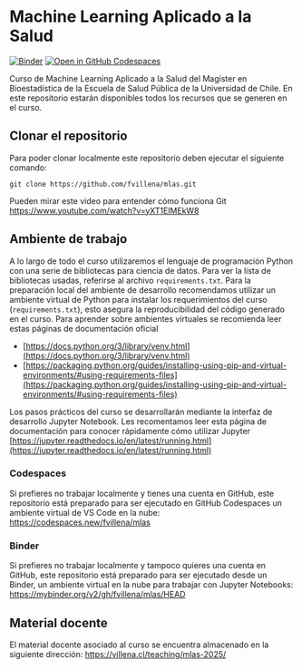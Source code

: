 # Machine Learning Aplicado a la Salud 

[![Binder](https://mybinder.org/badge_logo.svg)](https://mybinder.org/v2/gh/fvillena/mlas/HEAD) [![Open in GitHub Codespaces](https://github.com/codespaces/badge.svg)](https://codespaces.new/fvillena/mlas)

Curso de Machine Learning Aplicado a la Salud del Magíster en Bioestadística de la Escuela de Salud Pública de la Universidad de Chile. En este repositorio estarán disponibles todos los recursos que se generen en el curso.

## Clonar el repositorio

Para poder clonar localmente este repositorio deben ejecutar el siguiente comando:

```
git clone https://github.com/fvillena/mlas.git
```

Pueden mirar este video para entender cómo funciona Git https://www.youtube.com/watch?v=yXT1ElMEkW8

## Ambiente de trabajo

A lo largo de todo el curso utilizaremos el lenguaje de programación Python con una serie de bibliotecas para ciencia de datos. Para ver la lista de bibliotecas usadas, referirse al archivo `requirements.txt`. Para la preparación local del ambiente de desarrollo recomendamos utilizar un ambiente virtual de Python para instalar los requerimientos del curso (`requirements.txt`), esto asegura la reproducibilidad del código generado en el curso. Para aprender sobre ambientes virtuales se recomienda leer estas páginas de documentación oficial

- [https://docs.python.org/3/library/venv.html](https://docs.python.org/3/library/venv.html)
- [https://packaging.python.org/guides/installing-using-pip-and-virtual-environments/#using-requirements-files](https://packaging.python.org/guides/installing-using-pip-and-virtual-environments/#using-requirements-files)

Los pasos prácticos del curso se desarrollarán mediante la interfaz de desarrollo Jupyter Notebook. Les recomentamos leer esta página de documentación para conocer rápidamente cómo utilizar Jupyter [https://jupyter.readthedocs.io/en/latest/running.html](https://jupyter.readthedocs.io/en/latest/running.html)

### Codespaces

Si prefieres no trabajar localmente y tienes una cuenta en GitHub, este repositorio está preparado para ser ejecutado en GitHub Codespaces un ambiente virtual de VS Code en la nube: https://codespaces.new/fvillena/mlas

### Binder

Si prefieres no trabajar localmente y tampoco quieres una cuenta en GitHub, este repositorio está preparado para ser ejecutado desde un Binder, un ambiente virtual en la nube para trabajar con Jupyter Notebooks: https://mybinder.org/v2/gh/fvillena/mlas/HEAD

## Material docente
El material docente asociado al curso se encuentra almacenado en la siguiente dirección: https://villena.cl/teaching/mlas-2025/

